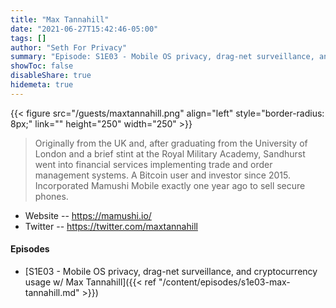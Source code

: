 ```yaml
---
title: "Max Tannahill"
date: "2021-06-27T15:42:46-05:00"
tags: []
author: "Seth For Privacy"
summary: "Episode: S1E03 - Mobile OS privacy, drag-net surveillance, and cryptocurrency usage w/ Max Tannahill"
showToc: false
disableShare: true
hidemeta: true
---
```


{{< figure src="/guests/maxtannahill.png" align="left" style="border-radius: 8px;" link="" height="250" width="250" >}}

> Originally from the UK and, after graduating from the University of London and a brief stint at the Royal Military Academy, Sandhurst went into financial services implementing trade and order management systems. A Bitcoin user and investor since 2015. Incorporated Mamushi Mobile exactly one year ago to sell secure phones.

- Website -- https://mamushi.io/
- Twitter -- https://twitter.com/maxtannahill

#### Episodes

- [S1E03 - Mobile OS privacy, drag-net surveillance, and cryptocurrency usage w/ Max Tannahill]({{< ref "/content/episodes/s1e03-max-tannahill.md" >}})
